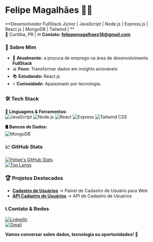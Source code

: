 # Felipe Magalhães 🧑‍💻  

**Desenvolvedor FullStack Júnior | JavaScript | Node.js | Express.js | React.js | MongoDB | Tailwind | **  
📍 Curitiba, PR | ✉ **Contato: felippemagalhaes18@gmail.com**  

### 🎯 Sobre Mim  
- 🏦 **Atualmente:** a procura de emprego na área de desenvolvimento **FullStack**  
- 📊 **Foco:** Transformar dados em insights acionáveis  
- 📚 **Estudando:** React.js 
- ⚡ **Curiosidade:** Apaixonado por tecnologia.

### 🛠️ Tech Stack  

**📌 Linguagens & Ferramentas:**  
![JavaScript](https://img.shields.io/badge/JavaScript-F7DF1E?style=for-the-badge&logo=javascript&logoColor=black)
![Node.js](https://img.shields.io/badge/Node.js-339933?style=for-the-badge&logo=nodedotjs&logoColor=white)
![React](https://img.shields.io/badge/React-61DAFB?style=for-the-badge&logo=react&logoColor=black)
![Express](https://img.shields.io/badge/Express-000000?style=for-the-badge&logo=express&logoColor=white)
![Tailwind CSS](https://img.shields.io/badge/Tailwind_CSS-38B2AC?style=for-the-badge&logo=tailwind-css&logoColor=white)

**🛢️ Bancos de Dados:**  
![MongoDB](https://img.shields.io/badge/MongoDB-47A248?style=for-the-badge&logo=mongodb&logoColor=white)


### 📈 GitHub Stats  

[![Felipe's GitHub Stats](https://github-readme-stats.vercel.app/api?username=felipemagalhaes18&show_icons=true&theme=dark)](https://github.com/felipemagalhaes18)  
[![Top Langs](https://github-readme-stats.vercel.app/api/top-langs/?username=felipemagalhaes18&layout=compact&theme=dark)](https://github.com/felipemagalhaes18)  

### 🏆 Projetos Destacados  

- **[Cadastro de Usuários](https://github.com/felipemagalhaes18/user-registration-panel)** →  Painel de Cadastro de Usuário para Web
- **[API Cadastro de Usuários](https://github.com/felipemagalhaes18/user-registration-api)** →  API de Cadastro de Usuários

### 📞 Contato & Redes  

[![LinkedIn](https://img.shields.io/badge/-LinkedIn-0077B5?logo=linkedin)](https://linkedin.com/in/felipe-magalhaes-dev)  
[![Gmail](https://img.shields.io/badge/-Gmail-D14836?logo=gmail)](mailto:felippemagalhaes18@gmail.com)

**Vamos conversar sobre dados, tecnologia ou oportunidades!** 🤝  
